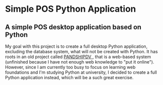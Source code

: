 <h1> Simple POS Python Application </h1>
<h2> A simple POS desktop application based on Python </h2>


<p>
  My goal with this project is to create a full desktop Python application, excluding the database system, what will not be created with Python. It has roots in an old project called <a href="https://github.com/laecyo2003/pdvsimplesl"/> PANDSHIPDV </a>, that is a web-based system (unfinished because I have not enough web knowledge to "put it online"). However, since I am currently too busy to focus on learning web foundations and I'm studying Python at university, I decided to create a full Python application instead, which will be a such great exercise.
</p>
